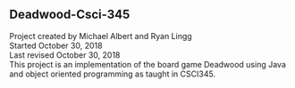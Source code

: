 ## Deadwood-Csci-345
Project created by Michael Albert and Ryan Lingg  
Started October 30, 2018  
Last revised October 30, 2018  
This project is an implementation of the board game Deadwood using Java and object oriented programming as taught in CSCI345.  

